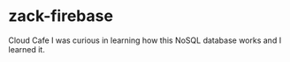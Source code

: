 # zack-firebase
Cloud Cafe
I was curious in learning how this NoSQL database works and I learned it.
